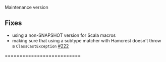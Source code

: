 Maintenance version 

## Fixes

 * using a non-SNAPSHOT version for Scala macros
 * making sure that using a subtype matcher with Hamcrest doesn't throw a `ClassCastException` [#222](https://github.com/etorreborre/specs2/issues/222) 

 ==========================

